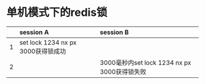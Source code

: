 # 单机模式下的redis锁
||session A|session B|
|:---|:---|:---|
|1|set lock 1234 nx px 3000获得锁成功||
|2||3000毫秒内set lock 1234 nx px 3000获得锁失败|
